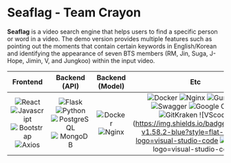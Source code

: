 # Seaflag - Team Crayon 

<b>Seaflag</b> is a video search engine that helps users to find a specific person or word in a video. The demo version provides multiple features such as pointing out the moments that contain certain keywords in English/Korean and identifying the appearance of seven BTS members (RM, Jin, Suga, J-Hope, Jimin, V, and Jungkoo) within the input video.




|         Frontend         |         Backend (API)         |         Backend (Model)         |         Etc         |
| :----------------------: | :---------------------------: | :-----------------------------: | :-----------------: |
| ![React](https://img.shields.io/badge/react-v17.0.2-9cf?style=flat-square?logo=react) ![Javascript](https://img.shields.io/badge/javascript-ES6+-yellow??style=flat-squarelogo=javascript) ![Bootstrap](https://img.shields.io/badge/bootstrap-v5.0.3-2cf??style=flat-squarelogo=bootstrap) ![Axios](https://img.shields.io/badge/axios-v0.21.1-9cf?style=flat-square?color=purple) | ![Flask](https://img.shields.io/badge/flask-v2.0.1-green?style=flat-square?logo=flask) ![Python](https://img.shields.io/badge/python-v3.8.6-skyblue?style=flat-square?logo=python) ![PostgreSQL](https://img.shields.io/badge/postgreSQL-v12.7-blue?style=flat-square?logo=postgresql) ![MongoDB](https://img.shields.io/badge/MongoDB-47A248?style=flat-square&logo=MongoDB&logoColor=white) | ![Docker](https://img.shields.io/badge/docker-v20.10.7-brightgreen?style=flat-square?logo=docker)  ![Nginx](https://img.shields.io/badge/Nginx-v1.21.1-brightgreen?style=flat-square?logo=nginx) | ![Docker](https://img.shields.io/badge/docker-v20.10.7-brightgreen?style=flat-square?logo=docker)  ![Nginx](https://img.shields.io/badge/Nginx-v1.21.1-brightgreen?style=flat-square?logo=nginx) ![Gunicorn](https://img.shields.io/badge/gunicorn-v20.1.0-darkgreen?style=flat-square?logo=gunicorn) ![Swagger](https://img.shields.io/badge/Swagger-gray?style=flat-square?logo=Swagger) ![Google Colab](https://camo.githubusercontent.com/262664d89515ac916d0e1a7e5b90f047caac9c16515aa2139df56bd67523ca6c/68747470733a2f2f696d672e736869656c64732e696f2f62616467652f636f6c61622d6461726b677265656e3f6c6f676f3d476f6f676c65436f6c6162) ![GitKraken](https://img.shields.io/badge/GitKraken-gray?style=flat-square?logo=GitKraken) ![VScode](https://img.shields.io/badge/VScode-v1.58.2-blue?style=flat-square?logo=visual-studio-code ![Postman](https://img.shields.io/badge/Postman-gray?style=flat-square?logo=Postman)logo=visual-studio-code) |